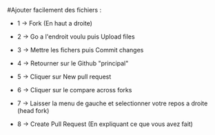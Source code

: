 #Ajouter facilement des fichiers :

* 1 -> Fork (En haut a droite)
* 2 -> Go a l'endroit voulu puis Upload files
* 3 -> Mettre les fichers puis Commit changes

* 4 -> Retourner sur le Github "principal"
* 5 -> Cliquer sur New pull request
* 6 -> Cliquer sur le compare across forks
* 7 -> Laisser la menu de gauche et selectionner votre repos a droite (head fork)
* 8 -> Create Pull Request (En expliquant ce que vous avez fait)

